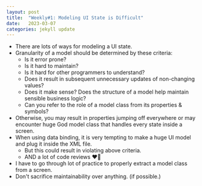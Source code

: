```yaml
---
layout: post
title:  "Weekly#1: Modeling UI State is Difficult"
date:   2023-03-07
categories: jekyll update
---
```


- There are lots of ways for modeling a UI state.
- Granularity of a model should be determined by these criteria: 
  - Is it error prone? 
  - Is it hard to maintain? 
  - Is it hard for other programmers to understand? 
  - Does it result in subsequent unnecessary updates of non-changing values? 
  - Does it make sense? Does the structure of a model help maintain sensible business logic? 
  - Can you refer to the role of a model class from its properties & symbols? 
- Otherwise, you may result in properties jumping off everywhere or may encounter huge God model class that handles every state inside a screen. 
- When using data binding, it is very tempting to make a huge UI model and plug it inside the XML file. 
  - But this could result in violating above criteria. 
  - AND a lot of code reviews ❤️‍🔥
- I have to go through lot of practice to properly extract a model class from a screen.
- Don't sacrifice maintainability over anything. (if possible.)
